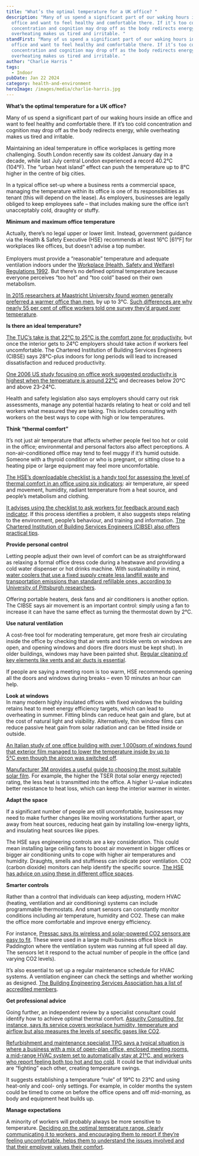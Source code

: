 ```yaml
---
title: "What’s the optimal temperature for a UK office? "
description: "Many of us spend a significant part of our waking hours inside an
  office and want to feel healthy and comfortable there. If it’s too cold
  concentration and cognition may drop off as the body redirects energy, while
  overheating makes us tired and irritable. "
standFirst: "Many of us spend a significant part of our waking hours inside an
  office and want to feel healthy and comfortable there. If it’s too cold
  concentration and cognition may drop off as the body redirects energy, while
  overheating makes us tired and irritable. "
author: "Charlie Harris "
tags:
  - Indoor
pubDate: Jan 22 2024
category: health-and-environment
heroImage: /images/media/charlie-harris.jpg
---
```

**What’s the optimal temperature for a UK office?** 

Many of us spend a significant part of our waking hours inside an office and want to feel healthy and comfortable there. If it’s too cold concentration and cognition may drop off as the body redirects energy, while overheating makes us tired and irritable. 

Maintaining an ideal temperature in office workplaces is getting more challenging. South London recently saw its coldest January day in a decade, while last July central London experienced a record 40.2°C (104°F). The “urban heat island” effect can push the temperature up to 8°C higher in the centre of big cities.  

In a typical office set-up where a business rents a commercial space, managing the temperature within its office is one of its responsibilities as tenant (this will depend on the lease). As employers, businesses are legally obliged to keep employees safe – that includes making sure the office isn’t unacceptably cold, draughty or stuffy. 

**Minimum and maximum office temperature**

Actually, there’s no legal upper or lower limit. Instead, government guidance via the Health & Safety Executive (HSE) recommends at least 16°C \[61°F] for workplaces like offices, but doesn’t advise a top number. \
\
Employers must provide a “reasonable” temperature and adequate ventilation indoors under the [Workplace (Health, Safety and Welfare) Regulations 1992](https://www.hse.gov.uk/temperature/employer/index.htm?utm_source=hse.gov.uk&utm_medium=referral&utm_campaign=%20temp-winter&utm_term=temp&utm_content=home-page-popula). But there’s no defined optimal temperature because everyone perceives “too hot” and “too cold” based on their own metabolism.

[In 2015 researchers at Maastricht University found women generally preferred a warmer office than men](https://www.researchgate.net/publication/280698071_Energy_consumption_in_buildings_and_female_thermal_demand), by up to 3°C. [Such differences are why nearly 55 per cent of office workers told one survey they’d argued over temperature](https://www.fmj.co.uk/the-temperature-debate/).

**Is there an ideal temperature?** 

[The TUC’s take is that 22°C to 25°C is the comfort zone for productivity](https://www.tuc.org.uk/sites/default/files/Temperature.pdf), but once the interior gets to 24°C employers should take action if workers feel uncomfortable. The Chartered Institution of Building Services Engineers (CIBSE) says 28°C-plus indoors for long periods will lead to increased dissatisfaction and reduced productivity.

[One 2006 US study focusing on office work suggested productivity is highest when the temperature is around 22°C](https://indoor.lbl.gov/publications/effect-temperature-task-performance) and decreases below 20°C and above 23–24°C.

Health and safety legislation also says employers should carry out risk assessments, manage any potential hazards relating to heat or cold and tell workers what measured they are taking. This includes consulting with workers on the best ways to cope with high or low temperatures.

**Think “thermal comfort”**

It’s not just air temperature that affects whether people feel too hot or cold in the office; environmental and personal factors also affect perceptions. A non-air-conditioned office may tend to feel muggy if it’s humid outside. Someone with a thyroid condition or who is pregnant, or sitting close to a heating pipe or large equipment may feel more uncomfortable.

[The HSE’s downloadable checklist is a handy tool for assessing the level of thermal comfort in an office using six indicators](https://www.hse.gov.uk/temperature/thermal/index.htm#six_factors): air temperature, air speed and movement, humidity, radiant temperature from a heat source, and people’s metabolism and clothing.

[It advises using the checklist to ask workers for feedback around each indicator](https://www.hse.gov.uk/temperature/employer/managing.htm). If this process identifies a problem, it also suggests steps relating to the environment, people’s behaviour, and training and information. [The Chartered Institution of Building Services Engineers (CIBSE) also offers practical tips](https://www.cibse.org/knowledge-research/knowledge-portal/ctt8-cibse-top-tips-8-temperature-in-indoor-workplaces-thermal-comfort).

**Provide personal control**

Letting people adjust their own level of comfort can be as straightforward as relaxing a formal office dress code during a heatwave and providing a cold water dispenser or hot drinks machine. With sustainability in mind, [water coolers that use a fixed supply create less landfill waste and transportation emissions than standard refillable ones, according to University of Pittsburgh researchers](https://www.sustainable.pitt.edu/office-water-coolers).

Offering portable heaters, desk fans and air conditioners is another option. The CIBSE says air movement is an important control: simply using a fan to increase it can have the same effect as turning the thermostat down by 2°C.

**Use natural ventilation** 

A cost-free tool for moderating temperature, get more fresh air circulating inside the office by checking that air vents and trickle vents on windows are open, and opening windows and doors (fire doors must be kept shut). In older buildings, windows may have been painted shut. [Regular cleaning of key elements like vents and air ducts is essential](https://cleannetwork.co.uk/services/air-ducts-and-vents/). 

If people are saying a meeting room is too warm, HSE recommends opening all the doors and windows during breaks – even 10 minutes an hour can help. 

**Look at windows**\
In many modern highly insulated offices with fixed windows the building retains heat to meet energy efficiency targets, which can lead to overheating in summer. Fitting blinds can reduce heat gain and glare, but at the cost of natural light and visibility. Alternatively, thin window films can reduce passive heat gain from solar radiation and can be fitted inside or outside. 

[An Italian study of one office building with over 1,000sqm of windows found that exterior film managed to lower the temperature inside by up to 5°C even though the aircon was switched off](https://www.cibsejournal.com/technical/film-studies-retrofitting-window-film/).

[Manufacturer 3M provides a useful guide to choosing the most suitable solar film](https://whatwindowfilm.co.uk/how-window-films-work/). For example, the higher the TSER (total solar energy rejected) rating, the less heat is transmitted into the office. A higher U-value indicates better resistance to heat loss, which can keep the interior warmer in winter.

**Adapt the space**

If a significant number of people are still uncomfortable, businesses may need to make further changes like moving workstations further apart, or away from heat sources, reducing heat gain by installing low-energy lights, and insulating heat sources like pipes. 

The HSE says engineering controls are a key consideration. This could mean installing large ceiling fans to boost air movement in bigger offices or bigger air conditioning units to cope with higher air temperatures and humidity. Draughts, smells and stuffiness can indicate poor ventilation. CO2 (carbon dioxide) monitors can help identify the specific source. [The HSE has advice on using these in different office spaces](https://www.hse.gov.uk/ventilation/using-co2-monitors.htm#understanding).

**Smarter controls**

Rather than a control that individuals can keep adjusting, modern HVAC (heating, ventilation and air conditioning) systems can include programmable thermostats. And smart sensors can constantly monitor conditions including air temperature, humidity and CO2. These can make the office more comfortable and improve energy efficiency. 

For instance, [Pressac says its wireless and solar-powered CO2 sensors are easy to fit](https://www.pressac.com/case-studies/cavendish-engineers-co2-sensors/). These were used in a large multi-business office block in Paddington where the ventilation system was running at full speed all day. The sensors let it respond to the actual number of people in the office (and varying CO2 levels).

It’s also essential to set up a regular maintenance schedule for HVAC systems. A ventilation engineer can check the settings and whether working as designed. [The Building Engineering Services Association has a list of accredited members](https://www.thebesa.com/the-besa-book).

**Get professional advice**

Going further, an independent review by a specialist consultant could identify how to achieve optimal thermal comfort. [Assurity Consulting, for instance, says its service covers workplace humidity, temperature and airflow but also measures the levels of specific gases like CO2](https://www.assurityconsulting.co.uk/knowledge/guides/what-should-the-temperature-be-in-the-workplace).

[Refurbishment and maintenance specialist TPG says a typical situation is where a business with a mix of open-plan office, enclosed meeting rooms, a mid-range HVAC system set to automatically stay at 21°C, and workers who report feeling both too hot and too cold](https://www.tpgbuildingfm.co.uk/blog/office-temperature-autumn-winter/). It could be that individual units are “fighting” each other, creating temperature swings.

It suggests establishing a temperature “rule” of 19°C to 23°C and using heat-only and cool- only settings. For example, in colder months the system could be timed to come on before the office opens and off mid-morning, as body and equipment heat builds up.

**Manage expectations** 

A minority of workers will probably always be more sensitive to temperature. [Deciding on the optimal temperature range, clearly communicating it to workers, and encouraging them to report if they’re feeling uncomfortable, helps them to understand the issues involved and that their employer values their comfort](https://www.cibse.org/knowledge-research/knowledge-portal/ctt8-cibse-top-tips-8-temperature-in-indoor-workplaces-thermal-comfort).[](https://www.cibse.org/knowledge-research/knowledge-portal/ctt8-cibse-top-tips-8-temperature-in-indoor-workplaces-thermal-comfort)